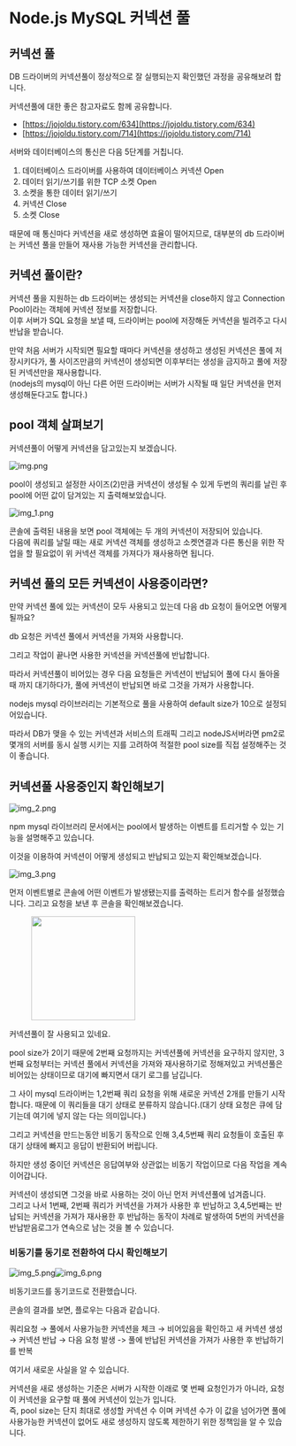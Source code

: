 # Node.js MySQL 커넥션 풀

## 커넥션 풀 <a href="#headerid_0" id="headerid_0"></a>

DB 드라이버의 커넥션풀이 정상적으로 잘 실행되는지 확인했던 과정을 공유해보려 합니다.

커넥션풀에 대한 좋은 참고자료도 함께 공유합니다.

* [https://jojoldu.tistory.com/634](https://jojoldu.tistory.com/634)
* [https://jojoldu.tistory.com/714](https://jojoldu.tistory.com/714)

&#x20;

서버와 데이터베이스의 통신은 다음 5단계를 거칩니다.

1. 데이터베이스 드라이버를 사용하여 데이터베이스 커넥션 Open
2. 데이터 읽기/쓰기를 위한 TCP 소켓 Open
3. 소켓을 통한 데이터 읽기/쓰기
4. 커넥션 Close
5. 소켓 Close

때문에 매 통신마다 커넥션을 새로 생성하면 효율이 떨어지므로, 대부분의 db 드라이버는 커넥션 풀을 만들어 재사용 가능한 커넥션을 관리합니다.



## 커넥션 풀이란? <a href="#headerid_1" id="headerid_1"></a>

커넥션 풀을 지원하는 db 드라이버는 생성되는 커넥션을 close하지 않고 Connection Pool이라는 객체에 커넥션 정보를 저장합니다.\
이후 서버가 SQL 요청을 보낼 때, 드라이버는 pool에 저장해둔 커넥션을 빌려주고 다시 반납을 받습니다.

만약 처음 서버가 시작되면 필요할 때마다 커넥션을 생성하고 생성된 커넥션은 풀에 저장시키다가, 풀 사이즈만큼의 커넥션이 생성되면 이후부터는 생성을 금지하고 풀에 저장된 커넥션만을 재사용합니다.\
(nodejs의 mysql이 아닌 다른 어떤 드라이버는 서버가 시작될 때 일단 커넥션을 먼저 생성해둔다고도 합니다.)

## pool 객체 살펴보기 <a href="#headerid_2" id="headerid_2"></a>

커넥션풀이 어떻게 커넥션을 담고있는지 보겠습니다.

![img.png](https://blog.kakaocdn.net/dn/bHEx1y/btskRpzkZZB/vM1WotZU5VQezXgiFyQbtk/img.png)

pool이 생성되고 설정한 사이즈(2)만큼 커넥션이 생성될 수 있게 두번의 쿼리를 날린 후 pool에 어떤 값이 담겨있는 지 출력해보았습니다.

![img\_1.png](https://blog.kakaocdn.net/dn/qSp11/btskQPyxgRD/O2PnE98ai8k2SL7qyWOU9k/img.png)

콘솔에 출력된 내용을 보면 pool 객체에는 두 개의 커넥션이 저장되어 있습니다.\
다음에 쿼리를 날릴 때는 새로 커넥션 객체를 생성하고 소켓연결과 다른 통신을 위한 작업을 할 필요없이 위 커넥션 객체를 가져다가 재사용하면 됩니다.

## 커넥션 풀의 모든 커넥션이 사용중이라면? <a href="#headerid_3" id="headerid_3"></a>

만약 커넥션 풀에 있는 커넥션이 모두 사용되고 있는데 다음 db 요청이 들어오면 어떻게 될까요?

db 요청은 커넥션 풀에서 커넥션을 가져와 사용합니다.

그리고 작업이 끝나면 사용한 커넥션을 커넥션풀에 반납합니다.

따라서 커넥션풀이 비어있는 경우 다음 요청들은 커넥션이 반납되어 풀에 다시 돌아올 때 까지 대기하다가, 풀에 커넥션이 반납되면 바로 그것을 가져가 사용합니다.

nodejs mysql 라이브러리는 기본적으로 풀을 사용하여 default size가 10으로 설정되어있습니다.

따라서 DB가 맺을 수 있는 커넥션과 서비스의 트래픽 그리고 nodeJS서버라면 pm2로 몇개의 서버를 동시 실행 시키는 지를 고려하여 적절한 pool size를 직접 설정해주는 것이 좋습니다.

## 커넥션풀 사용중인지 확인해보기 <a href="#headerid_4" id="headerid_4"></a>

![img\_2.png](https://blog.kakaocdn.net/dn/HAEwt/btskVKPJLzJ/GJ4fkG9W2ckW8XEmFPDgMk/img.png)

npm mysql 라이브러리 문서에서는 pool에서 발생하는 이벤트를 트리거할 수 있는 기능을 설명해주고 있습니다.

이것을 이용하여 커넥션이 어떻게 생성되고 반납되고 있는지 확인해보겠습니다.

![img\_3.png](https://blog.kakaocdn.net/dn/lXz4m/btskRPYXDoN/4v6u0l6SKP2FtO31k8Eqk1/img.png)

먼저 이벤트별로 콘솔에 어떤 이벤트가 발생됐는지를 출력하는 트리거 함수를 설정했습니다. 그리고 요청을 보낸 후 콘솔을 확인해보겠습니다.

<div align="left">

<figure><img src="https://blog.kakaocdn.net/dn/bKAjcr/btskVLuleEz/TmphKuAPDxrs8fYAOHpKI1/img.png" alt="" width="188"><figcaption></figcaption></figure>

</div>

커넥션풀이 잘 사용되고 있네요.

pool size가 2이기 때문에 2번째 요청까지는 커넥션풀에 커넥션을 요구하지 않지만, 3번째 요청부터는 커넥션 풀에서 커넥션을 가져와 재사용하기로 정해져있고 커넥션풀은 비어있는 상태이므로 대기에 빠지면서 대기 로그를 남깁니다.

그 사이 mysql 드라이버는 1,2번째 쿼리 요청을 위해 새로운 커넥션 2개를 만들기 시작합니다. 때문에 이 쿼리들을 대기 상태로 분류하지 않습니다.(대기 상태 요청은 큐에 담기는데 여기에 넣지 않는 다는 의미입니다.)

그리고 커넥션을 만드는동안 비동기 동작으로 인해 3,4,5번째 쿼리 요청들이 호출된 후 대기 상태에 빠지고 응답이 반환되어 버립니다.

하지만 생성 중이던 커넥션은 응답여부와 상관없는 비동기 작업이므로 다음 작업을 계속 이어갑니다.

커넥션이 생성되면 그것을 바로 사용하는 것이 아닌 먼저 커넥션풀에 넘겨줍니다.\
그리고 나서 1번째, 2번째 쿼리가 커넥션을 가져가 사용한 후 반납하고 3,4,5번째는 반납되는 커넥션을 가져가 재사용한 후 반납하는 동작이 차례로 발생하여 5번의 커넥션을 반납받음로그가 연속으로 남는 것을 볼 수 있습니다.

### 비동기를 동기로 전환하여 다시 확인해보기 <a href="#headerid_5" id="headerid_5"></a>

![img\_5.png](https://blog.kakaocdn.net/dn/dss2re/btskQRXuIO6/bwRlZL9nsNjsimUzrAChQk/img.png)![img\_6.png](https://blog.kakaocdn.net/dn/Ieo8f/btskS6eG5W9/o74auCZCzJ3nQ2fIPFrKl1/img.png)

비동기코드를 동기코드로 전환했습니다.

콘솔의 결과를 보면, 플로우는 다음과 같습니다.

쿼리요청 → 풀에서 사용가능한 커넥션을 체크 → 비어있음을 확인하고 새 커넥션 생성 → 커넥션 반납 → 다음 요청 발생 -> 풀에 반납된 커넥션을 가져가 사용한 후 반납하기를 반복

여기서 새로운 사실을 알 수 있습니다.

커넥션을 새로 생성하는 기준은 서버가 시작한 이래로 몇 번째 요청인가가 아니라, 요청이 커넥션을 요구할 때 풀에 커넥션이 있는가 입니다.\
즉, pool size는 단지 최대로 생성할 커넥션 수 이며 커넥션 수가 이 값을 넘어가면 풀에 사용가능한 커넥션이 없어도 새로 생성하지 않도록 제한하기 위한 정책임을 알 수 있습니다.
